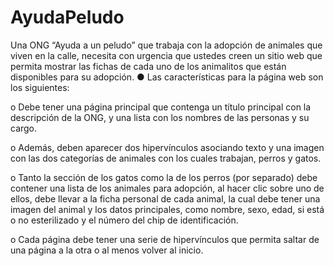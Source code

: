 # AyudaPeludo

 Una ONG “Ayuda a un peludo” que trabaja con la adopción de animales que viven en la calle, 
necesita con urgencia que ustedes creen un sitio web que permita mostrar las fichas de cada uno 
de los animalitos que están disponibles para su adopción.
● Las características para la página web son los siguientes:

o Debe tener una página principal que contenga un título principal con la descripción de la 
ONG, y una lista con los nombres de las personas y su cargo.

o Además, deben aparecer dos hipervínculos asociando texto y una imagen con las dos 
categorías de animales con los cuales trabajan, perros y gatos.

o Tanto la sección de los gatos como la de los perros (por separado) debe contener una lista 
de los animales para adopción, al hacer clic sobre uno de ellos, debe llevar a la ficha 
personal de cada animal, la cual debe tener una imagen del animal y los datos principales, 
como nombre, sexo, edad, si está o no esterilizado y el número del chip de identificación.

o Cada página debe tener una serie de hipervínculos que permita saltar de una página a la 
otra o al menos volver al inicio.
